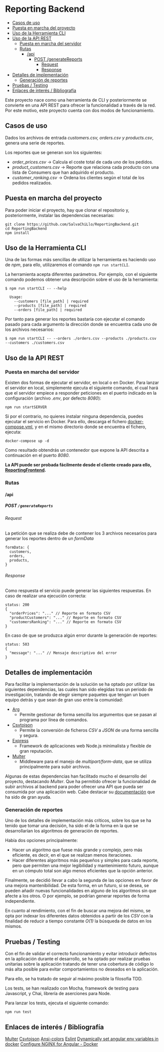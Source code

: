 # Reporting Backend

- [Casos de uso](#casos-de-uso)
- [Puesta en marcha del proyecto](#puesta-en-marcha-del-proyecto)
- [Uso de la Herramienta CLI](#uso-de-la-herramienta-cli)
- [Uso de la API REST](#uso-de-la-api-rest)
  - [Puesta en marcha del servidor](#puesta-en-marcha-del-servidor)
  - [Rutas](#rutas)
    - [/api](#api)
      - [POST /generateReports](#post-generatereports)
        - [Request](#request)
        - [Response](#response)
- [Detalles de implementación](#detalles-de-implementación)
  - [Generación de reportes](#generación-de-reportes)
- [Pruebas / Testing](#pruebas--testing)
- [Enlaces de interés / Bibliografía](#enlaces-de-interés--bibliografía)

Este proyecto nace como una herramienta de CLI y posteriormente se convierte en una API REST para ofrecer la funcionalidad a través de la red. Por este motivo, este proyecto cuenta con dos modos de funcionamiento.

## Casos de uso

Dados los archivos de entrada _customers.csv, orders.csv y products.csv_, genera una serie de reportes.

Los reportes que se generan son los siguientes:

- _order_prices.csv_ -> Calcula el coste total de cada uno de los pedidos.
- _product_customers.csv_ -> Reporte que relaciona cada producto con una lista de Consumers que han adquirido el producto.
- _customer_ranking.csv_ -> Ordena los clientes según el total de los pedidos realizados.

## Puesta en marcha del proyecto

Para poder iniciar el proyecto, hay que clonar el repositorio y, posteriormente, instalar las dependencias necesarias:

```
git clone https://github.com/SalvaChiLlo/ReportingBackend.git
cd ReportingBackend
npm install
```

## Uso de la Herramienta CLI

Una de las formas más sencillas de utilizar la herramienta es haciendo uso de _npm_, para ello, utilizaremos el comando `npm run startCLI`.

La herramienta acepta diferentes parámetros. Por ejemplo, con el siguiente comando podemos obtener una descripción sobre el uso de la herramienta:

```
$ npm run startCLI -- --help

  Usage:
    --customers [file_path] | required
    --products [file_path] | required
    --orders [file_path] | required
```

Por tanto para generar los reportes bastaría con ejecutar el comando pasado para cada argumento la dirección donde se encuentra cada uno de los archivos necesarios:

```
$ npm run startCLI -- --orders ./orders.csv --products ./products.csv --customers ./customers.csv
```

## Uso de la API REST

### Puesta en marcha del servidor

Existen dos formas de ejecutar el servidor, en local o en Docker.
Para lanzar el servidor en local, simplemente ejecuta el siguiente comando, el cual hará que el servidor empiece a responder peticiones en el puerto indicado en la configuración (archivo _.env_, por defecto _8080_):

```
npm run startSERVER
```

Si por el contrario, no quieres instalar ninguna dependencia, puedes ejecutar el servicio en Docker. Para ello, descarga el fichero [docker-compose.yml](https://github.com/SalvaChiLlo/ReportingBackend/blob/main/docker-compose.yml), y en el mismo directorio donde se encuentra el fichero, ejecuta:

```
docker-compose up -d
```

Como resultado obtendrás un contenedor que expone la API descrita a continuación en el puerto _8080_.

**La API puede ser probada fácilmente desde el cliente creado para ello, [ReportingFrontend](https://github.com/SalvaChiLlo/ReportingFrontend).**

### Rutas

#### /api

##### **POST** `/generateReports`

###### Request

La petición que se realiza debe de contener los 3 archivos necesarios para generar los reportes dentro de un _formData_

```
formData: {
  customers,
  orders,
  products,
}
```

###### Response

Como respuesta el servicio puede generar las siguientes respuestas.
En caso de realizar una ejecución correcta:

```
status: 200
{
  "orderPrices": "..." // Reporte en formato CSV
  "productCustomers": "..." // Reporte en formato CSV
  "customersRanking": "..." // Reporte en formato CSV
}
```

En caso de que se produzca algún error durante la generación de reportes:

```
status: 503
{
  "message": "..." // Mensaje descriptivo del error
}
```

## Detalles de implementación

Para facilitar la implementación de la solución se ha optado por utilizar las siguientes dependencias, las cuales han sido elegidas tras un periodo de investigación, tratando de elegir siempre paquetes que tengan un buen equipo detrás y que sean de gran uso entre la comunidad:

- [Arg](https://npmjs.com/package/arg)
  - Permite gestionar de forma sencilla los argumentos que se pasan al programa por línea de comandos.
- [Csvtojson](https://www.npmjs.com/package/csvtojson)
  - Permite la conversión de ficheros _CSV_ a _JSON_ de una forma sencilla y segura.
- [Express](https://www.npmjs.com/package/express)
  - Framework de aplicaciones web Node.js minimalista y flexible de gran reputación.
- [Multer](https://www.npmjs.com/package/multer)
  - Middleware para el manejo de _multipart/form-data_, que se utiliza principalmente para subir archivos.

Algunas de estas dependencias han facilitado mucho el desarrollo del proyecto, destacando _Multer_. Que ha permitido ofrecer la funcionalidad de subir archivos al backend para poder ofrecer una API que pueda ser consumida por una aplicación web. Cabe destacar su [documentación](http://expressjs.com/en/resources/middleware/multer.html) que ha sido de gran ayuda.

### Generación de reportes

Uno de los detalles de implementación más críticos, sobre los que se ha tenido que tomar una decisión, ha sido el de la forma en la que se desarrollarían los algoritmos de generación de reportes.

Había dos opciones principalmente:

- Hacer un algoritmo que fuese más grande y complejo, pero más eficiente, es decir, en el que se realizan menos iteraciones.
- Hacer diferentes algoritmos más pequeños y simples para cada reporte, pero que permiten una mejor legibilidad y mantenimiento futuro, aunque en un cómputo total son algo menos eficientes que la opción anterior.

Finalmente, se decidió llevar a cabo la segunda de las opciones en favor de una mejora mantenibilidad. De esta forma, en un futuro, si se desea, se pueden añadir nuevas funcionalidades en alguno de los algoritmos sin que afecte a los otros. O por ejemplo, se podrían generar reportes de forma independiente.

En cuanto al rendimiento, con el fin de buscar una mejora del mismo, se opta por indexar los diferentes datos obtenidos a partir de los _CSV_ con la finalidad de reducir a tiempo constante _O(1)_ la búsqueda de datos en los mismos.

## Pruebas / Testing

Con el fin de validar el correcto funcionamiento y evitar introducir defectos en la aplicación durante el desarrollo, se ha optado por realizar pruebas unitarias sobre la aplicación tratando de tener una cobertura de código lo más alta posible para evitar comportamientos no deseados en la aplicación.

Para ello, se ha tratado de seguir al máximo posible la filosofía TDD.

Los tests, se han realizado con Mocha, framework de testing para Javascript, y Chai, librería de aserciones para Node.

Para lanzar los tests, ejecuta el siguiente comando:

```
npm run test
```

## Enlaces de interés / Bibliografía

[Multer](http://expressjs.com/en/resources/middleware/multer.html)
[Csvtojson](https://www.npmjs.com/package/csvtojson)
[Ansi-colors](https://www.npmjs.com/package/ansi-colors)
[Eslint](https://www.npmjs.com/package/eslint)
[Dynamically set angular env variables in docker](https://nkpremices.com/dynamically-set-angular-env-variables-in-docker/)
[Configure NGINX for Angular - Docker](https://dev.to/oneofthedevs/docker-angular-nginx-37e4)

